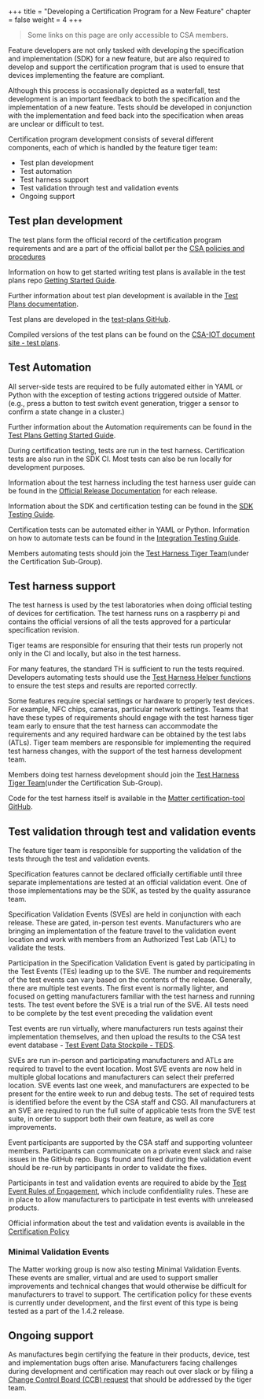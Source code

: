 +++
title = "Developing a Certification Program for a New Feature"
chapter = false
weight = 4
+++

> Some links on this page are only accessible to CSA members.

Feature developers are not only tasked with developing the specification and implementation (SDK) for a new feature, but are also required to develop and support the certification program that is used to ensure that devices implementing the feature are compliant.

Although this process is occasionally depicted as a waterfall, test development is an important feedback to both the specification and the implementation of a new feature. Tests should be developed in conjunction with the implementation and feed back into the specification when areas are unclear or difficult to test.

Certification program development consists of several different components, each of which is handled by the feature tiger team:
- Test plan development
- Test automation
- Test harness support
- Test validation through test and validation events
- Ongoing support

## Test plan development
The test plans form the official record of the certification program requirements and are a part of the official ballot per the [CSA policies and procedures](https://csa-iot.org/wp-content/uploads/2022/10/13-0625-090-organizational-processes-and-procedures_2023-03-23.pdf)

Information on how to get started writing test plans is available in the test plans repo [Getting Started Guide](https://github.com/CHIP-Specifications/chip-test-plans/blob/master/docs/getting_started.md).

Further information about test plan development is available in the [Test Plans documentation](https://github.com/CHIP-Specifications/chip-test-plans/tree/master/docs).

Test plans are developed in the [test-plans GitHub](https://github.com/CHIP-Specifications/chip-test-plans).

Compiled versions of the test plans can be found on the [CSA-IOT document site - test plans](https://docs.csa-iot.org/chip-test-plans/).

## Test Automation
All server-side tests are required to be fully automated either in YAML or Python with the exception of testing actions triggered outside of Matter. (e.g., press a button to test switch event generation, trigger a sensor to confirm a state change in a cluster.)

Further information about the Automation requirements can be found in the [Test Plans Getting Started Guide](https://github.com/CHIP-Specifications/chip-test-plans/blob/master/docs/getting_started.md#automation-requirements).

During certification testing, tests are run in the test harness. Certification tests are also run in the SDK CI. Most tests can also be run locally for development purposes.

Information about the test harness including the test harness user guide can be found in the [Official Release Documentation](https://groups.csa-iot.org/wg/members-all/document/folder/2269) for each release.

Information about the SDK and certification testing can be found in the [SDK Testing Guide](https://project-chip.github.io/connectedhomeip-doc/testing/index.html).

Certification tests can be automated either in YAML or Python. Information on how to automate tests can be found in the [Integration Testing Guide](https://project-chip.github.io/connectedhomeip-doc/testing/integration_tests.html).

Members automating tests should join the [Test Harness Tiger Team](https://groups.csa-iot.org/wg/matter-csg-thd/dashboard)(under the Certification Sub-Group).

## Test harness support
The test harness is used by the test laboratories when doing official testing of devices for certification. The test harness runs on a raspberry pi and contains the official versions of all the tests approved for a particular specification revision.

Tiger teams are responsible for ensuring that their tests run properly not only in the CI and locally, but also in the test harness.

For many features, the standard TH is sufficient to run the tests required. Developers automating tests should use the [Test Harness Helper functions](https://project-chip.github.io/connectedhomeip-doc/testing/python.html#test-harness-helpers) to ensure the test steps and results are reported correctly.

Some features require special settings or hardware to properly test devices. For example, NFC chips, cameras, particular network settings. Teams that have these types of requirements should engage with the test harness tiger team early to ensure that the test harness can accommodate the requirements and any required hardware can be obtained by the test labs (ATLs). Tiger team members are responsible for implementing the required test harness changes, with the support of the test harness development team.

Members doing test harness development should join the [Test Harness Tiger Team](https://groups.csa-iot.org/wg/matter-csg-thd/dashboard)(under the Certification Sub-Group).

Code for the test harness itself is available in the [Matter certification-tool GitHub](https://github.com/project-chip/certification-tool).

## Test validation through test and validation events
The feature tiger team is responsible for supporting the validation of the tests through the test and validation events.

Specification features cannot be declared officially certifiable until three separate implementations are tested at an official validation event. One of those implementations may be the SDK, as tested by the quality assurance team.

Specification Validation Events (SVEs) are held in conjunction with each release. These are gated, in-person test events. Manufacturers who are bringing an implementation of the feature travel to the validation event location and work with members from an Authorized Test Lab (ATL) to validate the tests.

Participation in the Specification Validation Event is gated by participating in the Test Events (TEs) leading up to the SVE. The number and requirements of the test events can vary based on the contents of the release. Generally, there are multiple test events. The first event is normally lighter, and focused on getting manufacturers familiar with the test harness and running tests. The test event before the SVE is a trial run of the SVE. All tests need to be complete by the test event preceding the validation event

Test events are run virtually, where manufacturers run tests against their implementation themselves, and then upload the results to the CSA test event database - [Test Event Data Stockpile - TEDS](https://zigbeecertifiedproducts.knack.com/test-event-data-stockpile-teds#teds-for-matter/).

SVEs are run in-person and participating manufacturers and ATLs are required to travel to the event location. Most SVE events are now held in multiple global locations and manufacturers can select their preferred location. SVE events last one week, and manufacturers are expected to be present for the entire week to run and debug tests. The set of required tests is identified before the event by the CSA staff and CSG. All manufacturers at an SVE are required to run the full suite of applicable tests from the SVE test suite, in order to support both their own feature, as well as core improvements.

Event participants are supported by the CSA staff and supporting volunteer members. Participants can communicate on a private event slack and raise issues in the GitHub repo. Bugs found and fixed during the validation event should be re-run by participants in order to validate the fixes.

Participants in test and validation events are required to abide by the [Test Event Rules of Engagement](https://groups.csa-iot.org/wg/members-all/document/128), which include confidentiality rules. These are in place to allow manufacturers to participate in test events with unreleased products.

Official information about the test and validation events is available in the [Certification Policy](https://groups.csa-iot.org/wg/members-all/document/previewpdf/125)

### Minimal Validation Events
The Matter working group is now also testing Minimal Validation Events. These events are smaller, virtual and are used to support smaller improvements and technical changes that would otherwise be difficult for manufacturers to travel to support. The certification policy for these events is currently under development, and the first event of this type is being tested as a part of the 1.4.2 release.

## Ongoing support
As manufactures begin certifying the feature in their products, device, test and implementation bugs often arise. Manufacturers facing challenges during development and certification may reach out over slack or by filing a [Change Control Board (CCB) request](https://zigbeecertifiedproducts.knack.com/zigbee-alliance-ccb-tool#home/) that should be addressed by the tiger team.
